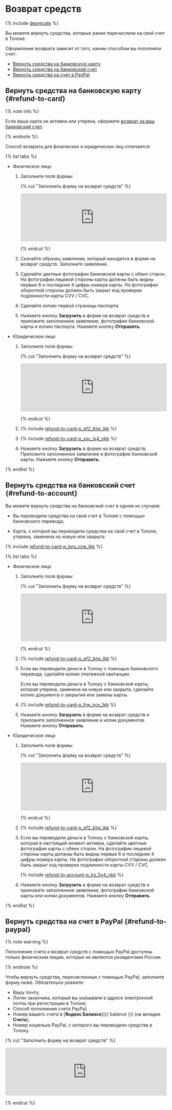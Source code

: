 # Возврат средств

{% include [deprecate](../../_includes/deprecate.md) %}

Вы можете вернуть средства, которые ранее перечислили на свой счет в Толоке.

Оформление возврата зависит от того, каким способом вы пополняли счет:

- [Вернуть средства на банковскую карту](#refund-to-card)
- [Вернуть средства на банковский счет](#refund-to-account)
- [Вернуть средства на счет в PayPal](#refund-to-paypal)

## Вернуть средства на банковскую карту {#refund-to-card}

{% note info %}

Если ваша карта не активна или утеряна, оформите [возврат на ваш банковский счет](#refund-to-account).

{% endnote %}

Способ возврата для физических и юридических лиц отличается:

{% list tabs %}

- Физическое лицо

  1. Заполните поля формы:

      {% cut "Заполнить форму на возврат средств" %}

      <iframe width="100%" frameborder="0" src="https://forms.yandex.com/surveys/10015629/?lang=ru&iframe=1&service=toloka-ai"></iframe>

      {% endcut %}

  1. Скачайте образец заявления, который находится в форме на возврат средств. Заполните заявление.

  1. Сделайте цветные фотографии банковской карты с обеих сторон. На фотографии _лицевой стороны_ карты должны быть видны первые 6 и последние 4 цифры номера карты. На фотографии _оборотной стороны_ должен быть закрыт код проверки подлинности карты CVV / CVC.

  1. Сделайте копию первой страницы паспорта.

  1. Нажмите кнопку **Загрузить** в форме на возврат средств и приложите заполненное заявление, фотографии банковской карты и копию паспорта. Нажмите кнопку **Отправить**.

- Юридическое лицо

  1. Заполните поля формы:

      {% cut "Заполнить форму на возврат средств" %}

      <iframe width="100%" frameborder="0" src="https://forms.yandex.com/surveys/10015629/?lang=ru&iframe=1&service=toloka-ai"></iframe>

      {% endcut %}

  1. {% include [refund-to-card-p_pf2_btw_lkb](../_includes/concepts/refund/id-refund-to-card/p_pf2_btw_lkb.md) %}

  1. {% include [refund-to-card-p_xsc_ls4_nkb](../_includes/concepts/refund/id-refund-to-card/p_xsc_ls4_nkb.md) %}

  1. Нажмите кнопку **Загрузить** в форме на возврат средств. Приложите заполненное заявление и фотографии банковской карты. Нажмите кнопку **Отправить**.

{% endlist %}

## Вернуть средства на банковский счет {#refund-to-account}

Вы можете вернуть средства на банковский счет в одном из случаев:

- Вы переводили средства на свой счет в Толоке с помощью банковского перевода;

- Карта, с которой вы переводили средства на свой счет в Толоке, утеряна, заменена на новую или закрыта.

{% include [refund-to-card-p_bnv_czw_lkb](../_includes/concepts/refund/id-refund-to-card/p_bnv_czw_lkb.md) %}

{% list tabs %}

- Физическое лицо

  1. Заполните поля формы:

      {% cut "Заполнить форму на возврат средств" %}

      <iframe width="100%" frameborder="0" src="https://forms.yandex.com/surveys/10015629/?lang=ru&iframe=1&service=toloka-ai"></iframe>

      {% endcut %}

  1. {% include [refund-to-card-p_pf2_btw_lkb](../_includes/concepts/refund/id-refund-to-card/p_pf2_btw_lkb.md) %}

  1. Если вы переводили деньги в Толоку с помощью банковского перевода, сделайте копию платежной квитанции.

      Если вы переводили деньги в Толоку с банковской карты, которая утеряна, заменена на новую или закрыта, сделайте копию документа о закрытии или замены карты.

  1. {% include [refund-to-card-p_frw_ncx_lkb](../_includes/concepts/refund/id-refund-to-card/p_frw_ncx_lkb.md) %}

  1. Нажмите кнопку **Загрузить** в форме на возврат средств и приложите заполненное заявление и копии документов. Нажмите кнопку **Отправить**.

- Юридическое лицо

  1. Заполните поля формы:

      {% cut "Заполнить форму на возврат средств" %}

      <iframe width="100%" frameborder="0" src="https://forms.yandex.com/surveys/10015629/?lang=ru&iframe=1&service=toloka-ai"></iframe>

      {% endcut %}

  1. {% include [refund-to-card-p_pf2_btw_lkb](../_includes/concepts/refund/id-refund-to-card/p_pf2_btw_lkb.md) %}

  1. Если вы переводили деньги в Толоку с банковской карты, которая в настоящий момент активна, сделайте цветные фотографии карты с обеих сторон. На фотографии _лицевой стороны_ карты должны быть видны первые 6 и последние 4 цифры номера карты. На фотографии _оборотной стороны_ должен быть закрыт код проверки подлинности карты CVV / CVC.

      {% include [refund-to-account-p_lrs_5v4_nkb](../_includes/concepts/refund/id-refund-to-account/p_lrs_5v4_nkb.md) %}

  1. Нажмите кнопку **Загрузить** в форме на возврат средств и приложите заполненное заявление, фотографии банковской карты или копии документов. Нажмите кнопку **Отправить**.

{% endlist %}

## Вернуть средства на счет в PayPal {#refund-to-paypal}

{% note warning %}

Пополнение счета и возврат средств с помощью PayPal доступны только физическим лицам, которые не являются резидентами России.

{% endnote %}

Чтобы вернуть средства, перечисленные с помощью PayPal, заполните форму ниже. Обязательно укажите:

- Вашу почту;
- Логин заказчика, который вы указывали в адресе электронной почты при регистрации в Толоке;
- Способ пополнения счета PayPal;
- Номер вашего счета в [**Яндекс Балансе**]({{ balance }}) (на вкладке **Счета**);
- Номер кошелька PayPal, с которого вы переводили средства в Толоку.

{% cut "Заполнить форму на возврат средств" %}

<iframe width="100%" frameborder="0" src="https://forms.yandex.com/surveys/10015629/?lang=ru&iframe=1&service=toloka-ai"></iframe>

{% endcut %}
